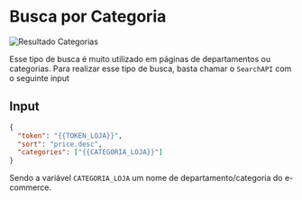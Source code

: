 # Busca por Categoria

![Resultado Categorias](search-api/categories.png)

Esse tipo de busca é muito utilizado em páginas de departamentos ou categorias. Para realizar esse tipo de busca, basta chamar o `SearchAPI` com o seguinte input

## Input

```json
{
  "token": "{{TOKEN_LOJA}}",
  "sort": "price.desc",
  "categories": ["{{CATEGORIA_LOJA}}"]
}
```

Sendo a variável `CATEGORIA_LOJA` um nome de departamento/categoria do e-commerce.
